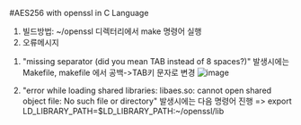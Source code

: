 #AES256 with openssl in C Language

1. 빌드방법: ~/openssl 디렉터리에서 make 명령어 실행
2. 오류메시지
  1) "missing separator (did you mean TAB instead of 8 spaces?)" 발생시에는 Makefile, makefile 에서 공백->TAB키 문자로 변경
![image](https://user-images.githubusercontent.com/57746289/195518552-a722f824-b950-4b19-8adc-62a9bf81389e.png)

  2) "error while loading shared libraries: libaes.so: cannot open shared object file: No such file or directory" 발생시에는 다음 명령어 진행
  => export LD_LIBRARY_PATH=$LD_LIBRARY_PATH:~/openssl/lib
